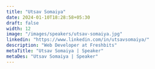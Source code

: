 ```yaml
---
title: "Utsav Somaiya"
date: 2024-01-10T18:28:58+05:30
draft: false
width: 12
image: "/images/speakers/utsav-somaiya.jpg"
linkedin: "https://www.linkedin.com/in/utsavsomaiya/"
description: "Web Developer at Freshbits"
metaTitle: "Utsav Somaiya | Speaker"
metaDes: "Utsav Somaiya | Speaker"
---
```

